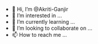 - 👋 Hi, I’m @Akriti-Ganjir
- 👀 I’m interested in ...
- 🌱 I’m currently learning ...
- 💞️ I’m looking to collaborate on ...
- 📫 How to reach me ...

<!---
Akriti-Ganjir/Akriti-Ganjir is a ✨ special ✨ repository because its `README.md` (this file) appears on your GitHub profile.
You can click the Preview link to take a look at your changes.
--->
